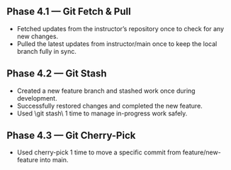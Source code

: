 ## Phase 4.1 — Git Fetch & Pull
- Fetched updates from the instructor’s repository once to check for any new changes.
- Pulled the latest updates from instructor/main once to keep the local branch fully in sync.
## Phase 4.2 — Git Stash
- Created a new feature branch and stashed work once during development.
- Successfully restored changes and completed the new feature.
- Used \git stash\ 1 time to manage in-progress work safely.

## Phase 4.3 — Git Cherry-Pick
- Used cherry-pick 1 time to move a specific commit from feature/new-feature into main.

